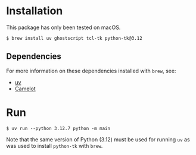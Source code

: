 # Installation

This package has only been tested on macOS.

```console
$ brew install uv ghostscript tcl-tk python-tk@3.12
```

## Dependencies

For more information on these dependencies installed with `brew`, see:

* [uv](https://github.com/astral-sh/uv/blob/main/README.md)
* [Camelot](https://camelot-py.readthedocs.io/en/master/user/install-deps.html)

# Run

```console
$ uv run --python 3.12.7 python -m main
```

Note that the same version of Python (3.12) must be used for running `uv` as was used to install `python-tk` with `brew`.